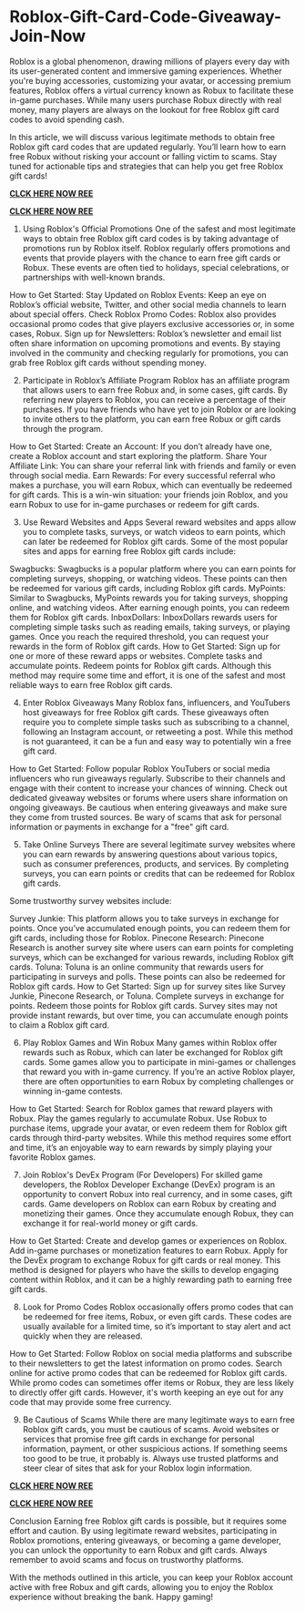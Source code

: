 # Roblox-Gift-Card-Code-Giveaway-Join-Now
Roblox is a global phenomenon, drawing millions of players every day with its user-generated content and immersive gaming experiences. Whether you're buying accessories, customizing your avatar, or accessing premium features, Roblox offers a virtual currency known as Robux to facilitate these in-game purchases. While many users purchase Robux directly with real money, many players are always on the lookout for free Roblox gift card codes to avoid spending cash.

In this article, we will discuss various legitimate methods to obtain free Roblox gift card codes that are updated regularly. You’ll learn how to earn free Robux without risking your account or falling victim to scams. Stay tuned for actionable tips and strategies that can help you get free Roblox gift cards!

**[CLCK HERE NOW REE](https://tinyurl.com/Robloxgiftcard2522)**

**[CLCK HERE NOW REE](https://tinyurl.com/Robloxgiftcard2522)**

1. Using Roblox's Official Promotions
One of the safest and most legitimate ways to obtain free Roblox gift card codes is by taking advantage of promotions run by Roblox itself. Roblox regularly offers promotions and events that provide players with the chance to earn free gift cards or Robux. These events are often tied to holidays, special celebrations, or partnerships with well-known brands.

How to Get Started:
Stay Updated on Roblox Events: Keep an eye on Roblox’s official website, Twitter, and other social media channels to learn about special offers.
Check Roblox Promo Codes: Roblox also provides occasional promo codes that give players exclusive accessories or, in some cases, Robux.
Sign up for Newsletters: Roblox’s newsletter and email list often share information on upcoming promotions and events.
By staying involved in the community and checking regularly for promotions, you can grab free Roblox gift cards without spending money.

2. Participate in Roblox’s Affiliate Program
Roblox has an affiliate program that allows users to earn free Robux and, in some cases, gift cards. By referring new players to Roblox, you can receive a percentage of their purchases. If you have friends who have yet to join Roblox or are looking to invite others to the platform, you can earn free Robux or gift cards through the program.

How to Get Started:
Create an Account: If you don’t already have one, create a Roblox account and start exploring the platform.
Share Your Affiliate Link: You can share your referral link with friends and family or even through social media.
Earn Rewards: For every successful referral who makes a purchase, you will earn Robux, which can eventually be redeemed for gift cards.
This is a win-win situation: your friends join Roblox, and you earn Robux to use for in-game purchases or redeem for gift cards.

3. Use Reward Websites and Apps
Several reward websites and apps allow you to complete tasks, surveys, or watch videos to earn points, which can later be redeemed for Roblox gift cards. Some of the most popular sites and apps for earning free Roblox gift cards include:

Swagbucks: Swagbucks is a popular platform where you can earn points for completing surveys, shopping, or watching videos. These points can then be redeemed for various gift cards, including Roblox gift cards.
MyPoints: Similar to Swagbucks, MyPoints rewards you for taking surveys, shopping online, and watching videos. After earning enough points, you can redeem them for Roblox gift cards.
InboxDollars: InboxDollars rewards users for completing simple tasks such as reading emails, taking surveys, or playing games. Once you reach the required threshold, you can request your rewards in the form of Roblox gift cards.
How to Get Started:
Sign up for one or more of these reward apps or websites.
Complete tasks and accumulate points.
Redeem points for Roblox gift cards.
Although this method may require some time and effort, it is one of the safest and most reliable ways to earn free Roblox gift cards.

4. Enter Roblox Giveaways
Many Roblox fans, influencers, and YouTubers host giveaways for free Roblox gift cards. These giveaways often require you to complete simple tasks such as subscribing to a channel, following an Instagram account, or retweeting a post. While this method is not guaranteed, it can be a fun and easy way to potentially win a free gift card.

How to Get Started:
Follow popular Roblox YouTubers or social media influencers who run giveaways regularly.
Subscribe to their channels and engage with their content to increase your chances of winning.
Check out dedicated giveaway websites or forums where users share information on ongoing giveaways.
Be cautious when entering giveaways and make sure they come from trusted sources. Be wary of scams that ask for personal information or payments in exchange for a "free" gift card.

5. Take Online Surveys
There are several legitimate survey websites where you can earn rewards by answering questions about various topics, such as consumer preferences, products, and services. By completing surveys, you can earn points or credits that can be redeemed for Roblox gift cards.

Some trustworthy survey websites include:

Survey Junkie: This platform allows you to take surveys in exchange for points. Once you’ve accumulated enough points, you can redeem them for gift cards, including those for Roblox.
Pinecone Research: Pinecone Research is another survey site where users can earn points for completing surveys, which can be exchanged for various rewards, including Roblox gift cards.
Toluna: Toluna is an online community that rewards users for participating in surveys and polls. These points can also be redeemed for Roblox gift cards.
How to Get Started:
Sign up for survey sites like Survey Junkie, Pinecone Research, or Toluna.
Complete surveys in exchange for points.
Redeem those points for Roblox gift cards.
Survey sites may not provide instant rewards, but over time, you can accumulate enough points to claim a Roblox gift card.

6. Play Roblox Games and Win Robux
Many games within Roblox offer rewards such as Robux, which can later be exchanged for Roblox gift cards. Some games allow you to participate in mini-games or challenges that reward you with in-game currency. If you’re an active Roblox player, there are often opportunities to earn Robux by completing challenges or winning in-game contests.

How to Get Started:
Search for Roblox games that reward players with Robux.
Play the games regularly to accumulate Robux.
Use Robux to purchase items, upgrade your avatar, or even redeem them for Roblox gift cards through third-party websites.
While this method requires some effort and time, it’s an enjoyable way to earn rewards by simply playing your favorite Roblox games.

7. Join Roblox's DevEx Program (For Developers)
For skilled game developers, the Roblox Developer Exchange (DevEx) program is an opportunity to convert Robux into real currency, and in some cases, gift cards. Game developers on Roblox can earn Robux by creating and monetizing their games. Once they accumulate enough Robux, they can exchange it for real-world money or gift cards.

How to Get Started:
Create and develop games or experiences on Roblox.
Add in-game purchases or monetization features to earn Robux.
Apply for the DevEx program to exchange Robux for gift cards or real money.
This method is designed for players who have the skills to develop engaging content within Roblox, and it can be a highly rewarding path to earning free gift cards.

8. Look for Promo Codes
Roblox occasionally offers promo codes that can be redeemed for free items, Robux, or even gift cards. These codes are usually available for a limited time, so it’s important to stay alert and act quickly when they are released.

How to Get Started:
Follow Roblox on social media platforms and subscribe to their newsletters to get the latest information on promo codes.
Search online for active promo codes that can be redeemed for Roblox gift cards.
While promo codes can sometimes offer items or Robux, they are less likely to directly offer gift cards. However, it's worth keeping an eye out for any code that may provide some free currency.

9. Be Cautious of Scams
While there are many legitimate ways to earn free Roblox gift cards, you must be cautious of scams. Avoid websites or services that promise free gift cards in exchange for personal information, payment, or other suspicious actions. If something seems too good to be true, it probably is. Always use trusted platforms and steer clear of sites that ask for your Roblox login information.

**[CLCK HERE NOW REE](https://tinyurl.com/Robloxgiftcard2522)**

**[CLCK HERE NOW REE](https://tinyurl.com/Robloxgiftcard2522)**

Conclusion
Earning free Roblox gift cards is possible, but it requires some effort and caution. By using legitimate reward websites, participating in Roblox promotions, entering giveaways, or becoming a game developer, you can unlock the opportunity to earn Robux and gift cards. Always remember to avoid scams and focus on trustworthy platforms.

With the methods outlined in this article, you can keep your Roblox account active with free Robux and gift cards, allowing you to enjoy the Roblox experience without breaking the bank. Happy gaming!
